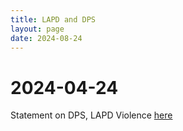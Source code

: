 ```yaml
---
title: LAPD and DPS
layout: page
date: 2024-08-24
---
```


# 2024-04-24
Statement on DPS, LAPD Violence
[here](https://tr.ee/aKCJg03JMt)
